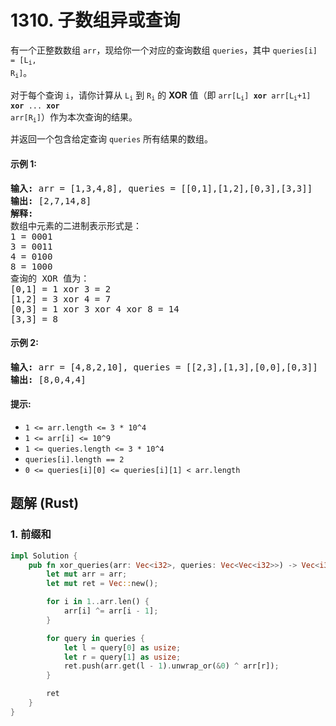 # 1310. 子数组异或查询
有一个正整数数组 ```arr```，现给你一个对应的查询数组 ```queries```，其中 <code>queries[i] = [L<sub>i</sub>, R<sub>i</sub>]</code>。

对于每个查询 ```i```，请你计算从 <code>L<sub>i</sub></code> 到 <code>R<sub>i</sub></code> 的 **XOR** 值（即 <code>arr[L<sub>i</sub>] <strong>xor</strong> arr[L<sub>i</sub>+1] <strong>xor</strong> ... <strong>xor</strong> arr[R<sub>i</sub>]</code>）作为本次查询的结果。

并返回一个包含给定查询 ```queries``` 所有结果的数组。

#### 示例 1:
<pre>
<strong>输入:</strong> arr = [1,3,4,8], queries = [[0,1],[1,2],[0,3],[3,3]]
<strong>输出:</strong> [2,7,14,8]
<strong>解释:</strong>
数组中元素的二进制表示形式是：
1 = 0001
3 = 0011
4 = 0100
8 = 1000
查询的 XOR 值为：
[0,1] = 1 xor 3 = 2
[1,2] = 3 xor 4 = 7
[0,3] = 1 xor 3 xor 4 xor 8 = 14
[3,3] = 8
</pre>

#### 示例 2:
<pre>
<strong>输入:</strong> arr = [4,8,2,10], queries = [[2,3],[1,3],[0,0],[0,3]]
<strong>输出:</strong> [8,0,4,4]
</pre>

#### 提示:
* ```1 <= arr.length <= 3 * 10^4```
* ```1 <= arr[i] <= 10^9```
* ```1 <= queries.length <= 3 * 10^4```
* ```queries[i].length == 2```
* ```0 <= queries[i][0] <= queries[i][1] < arr.length```

## 题解 (Rust)

### 1. 前缀和
```Rust
impl Solution {
    pub fn xor_queries(arr: Vec<i32>, queries: Vec<Vec<i32>>) -> Vec<i32> {
        let mut arr = arr;
        let mut ret = Vec::new();

        for i in 1..arr.len() {
            arr[i] ^= arr[i - 1];
        }

        for query in queries {
            let l = query[0] as usize;
            let r = query[1] as usize;
            ret.push(arr.get(l - 1).unwrap_or(&0) ^ arr[r]);
        }

        ret
    }
}
```
